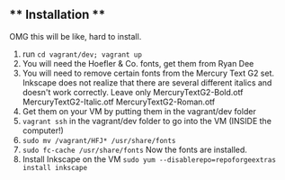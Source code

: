 ** Installation **
------------------

OMG this will be like, hard to install.
1. run `cd vagrant/dev; vagrant up`
2. You will need the Hoefler & Co. fonts, get them from Ryan Dee
3. You will need to remove certain fonts from the Mercury Text G2 set. Inkscape does not realize that there are several different italics and doesn't work correctly. Leave only MercuryTextG2-Bold.otf MercuryTextG2-Italic.otf MercuryTextG2-Roman.otf
4. Get them on your VM by putting them in the vagrant/dev folder
5. `vagrant ssh` in the vagrant/dev folder to go into the VM (INSIDE the computer!)
6. `sudo mv /vagrant/HFJ* /usr/share/fonts`
7. `sudo fc-cache /usr/share/fonts` Now the fonts are installed.
8. Install Inkscape on the VM `sudo yum --disablerepo=repoforgeextras install inkscape` 